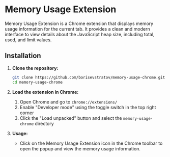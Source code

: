 # Memory Usage Extension

Memory Usage Extension is a Chrome extension that displays memory usage information for the current tab. It provides a clean and modern interface to view details about the JavaScript heap size, including total, used, and limit values.

## Installation

1. **Clone the repository:**

    ```bash
    git clone https://github.com/borisevstratov/memory-usage-chrome.git
    cd memory-usage-chrome
    ```

2. **Load the extension in Chrome:**

    1. Open Chrome and go to `chrome://extensions/`
    2. Enable "Developer mode" using the toggle switch in the top right corner
    3. Click the "Load unpacked" button and select the `memory-usage-chrome` directory

3. **Usage:**

    - Click on the Memory Usage Extension icon in the Chrome toolbar to open the popup and view the memory usage information.